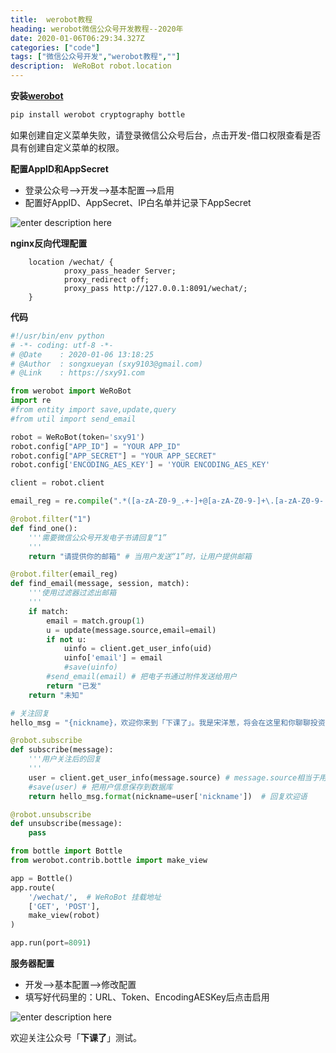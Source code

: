 ```yaml
---
title:  werobot教程
heading: werobot微信公众号开发教程--2020年
date: 2020-01-06T06:29:34.327Z
categories: ["code"]
tags: ["微信公众号开发","werobot教程",""]
description:  WeRoBot robot.location
---
```



**安装[werobot](https://werobot.readthedocs.io/zh_CN/latest/index.html)**

```bash
pip install werobot cryptography bottle
```


如果创建自定义菜单失败，请登录微信公众号后台，点击开发-借口权限查看是否具有创建自定义菜单的权限。

**配置AppID和AppSecret**

- 登录公众号-->开发-->基本配置-->启用
- 配置好AppID、AppSecret、IP白名单并记录下AppSecret

![enter description here](https://gitee.com/smile365/blogimg/raw/master/sxy91/1578292719110.png)

**nginx反向代理配置**
```nginxconf
    location /wechat/ {
            proxy_pass_header Server;
            proxy_redirect off;
            proxy_pass http://127.0.0.1:8091/wechat/;
    }
```


**代码**

```python
#!/usr/bin/env python
# -*- coding: utf-8 -*-
# @Date    : 2020-01-06 13:18:25
# @Author  : songxueyan (sxy9103@gmail.com)
# @Link    : https://sxy91.com

from werobot import WeRoBot
import re
#from entity import save,update,query
#from util import send_email

robot = WeRoBot(token='sxy91')
robot.config["APP_ID"] = "YOUR APP_ID"
robot.config["APP_SECRET"] = "YOUR APP_SECRET"
robot.config['ENCODING_AES_KEY'] = 'YOUR ENCODING_AES_KEY'

client = robot.client

email_reg = re.compile(".*([a-zA-Z0-9_.+-]+@[a-zA-Z0-9-]+\.[a-zA-Z0-9-.]+)")

@robot.filter("1")
def find_one():
	'''需要微信公众号开发电子书请回复“1”
	'''
    return "请提供你的邮箱" # 当用户发送“1”时，让用户提供邮箱

@robot.filter(email_reg)
def find_email(message, session, match):
	'''使用过滤器过滤出邮箱
	'''
	if match:
		email = match.group(1)
		u = update(message.source,email=email)
		if not u:
			uinfo = client.get_user_info(uid)
			uinfo['email'] = email
			#save(uinfo)
		#send_email(email) # 把电子书通过附件发送给用户
		return "已发"
	return "未知"

# 关注回复
hello_msg = "{nickname}，欢迎你来到「下课了」。我是宋洋葱，将会在这里和你聊聊投资理财、写作和职场等话题。针对互联网工作的小伙伴将不定期发送内推渠道。\n1.需要电子书请回复1"

@robot.subscribe
def subscribe(message):
	'''用户关注后的回复
	'''
	user = client.get_user_info(message.source) # message.source相当于用户的user_id
	#save(user) # 把用户信息保存到数据库
	return hello_msg.format(nickname=user['nickname'])  # 回复欢迎语

@robot.unsubscribe
def unsubscribe(message):
	pass

from bottle import Bottle
from werobot.contrib.bottle import make_view

app = Bottle()
app.route(
    '/wechat/',  # WeRoBot 挂载地址
    ['GET', 'POST'],
    make_view(robot)
)

app.run(port=8091)
```

**服务器配置**

- 开发-->基本配置-->修改配置
- 填写好代码里的：URL、Token、EncodingAESKey后点击启用


![enter description here](https://gitee.com/smile365/blogimg/raw/master/sxy91/1578292762126.png)


欢迎关注公众号「**下课了**」测试。


